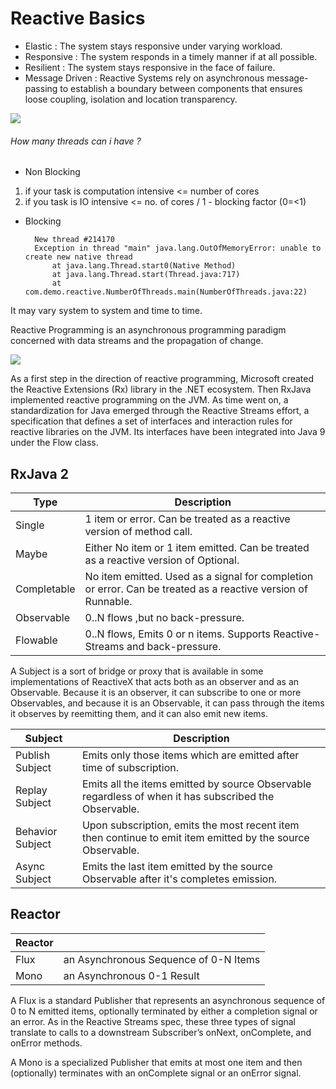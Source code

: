 # Reactive Basics

- Elastic : The system stays responsive under varying workload.
- Responsive : The system responds in a timely manner if at all possible.
- Resilient : The system stays responsive in the face of failure.
- Message Driven : Reactive Systems rely on asynchronous message-passing to establish a boundary between components that ensures loose coupling, isolation and location transparency.



<img src="https://pbs.twimg.com/media/CNHmOK4WoAAQpoO.png">

###### How many threads can i have ?   

-  Non Blocking
 1. if your task is computation intensive <= number of cores
 2. if you task is IO intensive <= no. of cores / 1 - blocking factor (0=<1)

- Blocking

        New thread #214170
        Exception in thread "main" java.lang.OutOfMemoryError: unable to create new native thread
            at java.lang.Thread.start0(Native Method)
            at java.lang.Thread.start(Thread.java:717)
            at com.demo.reactive.NumberOfThreads.main(NumberOfThreads.java:22)
    
It may vary system to system and time to time.

Reactive Programming is an asynchronous programming paradigm concerned with data streams and the propagation of change.

<img src="https://miro.medium.com/max/2735/1*WVP8haZ_BXxVPEzsPDZWsQ.png" />

As a first step in the direction of reactive programming, Microsoft created the Reactive Extensions (Rx) library in the .NET ecosystem. Then RxJava implemented reactive programming on the JVM. As time went on, a standardization for Java emerged through the Reactive Streams effort, a specification that defines a set of interfaces and interaction rules for reactive libraries on the JVM. Its interfaces have been integrated into Java 9 under the Flow class.

## RxJava 2

| Type | Description |
|--|--|
|Single|1 item or error. Can be treated as a reactive version of method call.|
|Maybe|Either No item or 1 item emitted. Can be treated as a reactive version of Optional.|
|Completable|No item emitted. Used as a signal for completion or error. Can be treated as a reactive version of Runnable.|
|Observable|0..N flows ,but no back-pressure.|
|Flowable|0..N flows, Emits 0 or n items. Supports Reactive-Streams and back-pressure.|


A Subject is a sort of bridge or proxy that is available in some implementations of ReactiveX that acts both 
as an observer and as an Observable. Because it is an observer, it can subscribe to one or more Observables, 
and because it is an Observable, it can pass through the items it observes by reemitting them, and it can also 
emit new items.

| Subject | Description |
|--|--|
| Publish Subject | Emits only those items which are emitted after time of subscription. |
| Replay Subject | Emits all the items emitted by source Observable regardless of when it has subscribed the Observable. |
| Behavior Subject | Upon subscription, emits the most recent item then continue to emit item emitted by the source Observable. |
| Async Subject | Emits the last item emitted by the source Observable after it's completes emission. |

## Reactor

| Reactor | |
|--|--|
| Flux | an Asynchronous Sequence of 0-N Items |
| Mono | an Asynchronous 0-1 Result |


A Flux<T> is a standard Publisher<T> that represents an asynchronous sequence of 0 to N emitted items,
optionally terminated by either a completion signal or an error. As in the Reactive Streams spec, these three types of signal translate to calls to a downstream Subscriber’s onNext, onComplete, and onError methods.

A Mono<T> is a specialized Publisher<T> that emits at most one item and then (optionally) terminates with an onComplete signal or an onError signal.
